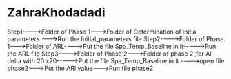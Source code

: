 # ZahraKhodadadi
Step1---->Folder of Phase 1--->Folder of Determination of initial parameters --->Run the Initial_parameters file
Step2---->Folder of Phase 1--->Folder of ARL---->Put the file Spa_Temp_Baseline in it----->Run the ARL file
Step3---->Folder of Phase 2--->Folder of phase 2_for All delta with 20 x20----->Put the file Spa_Temp_Baseline in it ---->open file phase2--->Put the ARl value--->Run file phase2                             

